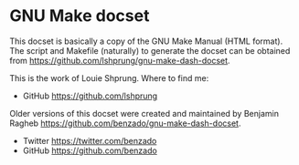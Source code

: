 GNU Make docset
===============

This docset is basically a copy of the GNU Make Manual (HTML format). The
script and Makefile (naturally) to generate the docset can be obtained from
<https://github.com/lshprung/gnu-make-dash-docset>.

This is the work of Louie Shprung. Where to find me:

- GitHub <https://github.com/lshprung>

Older versions of this docset were created and maintained by Benjamin Ragheb 
<https://github.com/benzado/gnu-make-dash-docset>.

- Twitter <https://twitter.com/benzado>
- GitHub <https://github.com/benzado>
